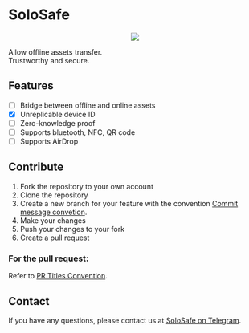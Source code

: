 # SoloSafe

<div style="text-align:center">
<img src="./solosafe_cover.png" max-width="500" min-width="200"/>
</div>

Allow offline assets transfer.  
Trustworthy and secure.  

## Features

- [ ] Bridge between offline and online assets
- [x] Unreplicable device ID 
- [ ] Zero-knowledge proof
- [ ] Supports bluetooth, NFC, QR code
- [ ] Supports AirDrop

## Contribute

1. Fork the repository to your own account
2. Clone the repository
3. Create a new branch for your feature with the convention [Commit message convetion](https://www.conventionalcommits.org/en/v1.0.0/).
4. Make your changes
5. Push your changes to your fork
6. Create a pull request

### For the pull request:  
 Refer to [PR Titles Convention](https://flank.github.io/flank/pr_titles/).

## Contact 
If you have any questions, please contact us at [SoloSafe on Telegram](https://t.me/SoloSafe).

